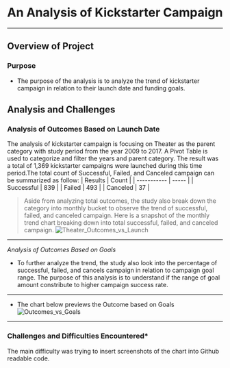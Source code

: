 # An Analysis of Kickstarter Campaign
---
## Overview of Project
### Purpose
* The purpose of the analysis is to analyze the trend of kickstarter campaign in relation to their launch date and funding goals. 
## Analysis and Challenges
### Analysis of Outcomes Based on Launch Date
The analysis of kickstarter campaign is focusing on Theater as the parent category with study period from the year 2009 to 2017. A Pivot Table is used to categorize and filter the years and parent category. The result was a total of 1,369 kickstarter campaigns were launched during this time period.The total count of Successful, Failed, and Canceled campaign can be summarized as follow:
|   Results   | Count |
| ----------- | ----- | 
| Successful  |  839  |
| Failed      |  493  |
| Canceled    |  37   |
> Aside from analyzing total outcomes, the study also break down the category into monthly bucket to observe the trend of successful, failed, and canceled campaign. Here is a snapshot of the monthly trend chart breaking down into total successful, failed, and canceled campaign. 
![Theater_Outcomes_vs_Launch](https://user-images.githubusercontent.com/70525492/92652912-375b0080-f2b3-11ea-952a-5901e397599f.png)
---
*Analysis of Outcomes Based on Goals*
* To further analyze the trend, the study also look into the percentage of successful, failed, and cancels campaign in relation to campaign goal range. The purpose of this analysis is to understand if the range of goal amount constribute to higher campaign success rate. 
---
* The chart below previews the Outcome based on Goals
![Outcomes_vs_Goals](https://user-images.githubusercontent.com/70525492/92654413-65414480-f2b5-11ea-9e41-f915b27e588d.png)
---
### Challenges and Difficulties Encountered*
The main difficulty was trying to insert screenshots of the chart into Github readable code. 
